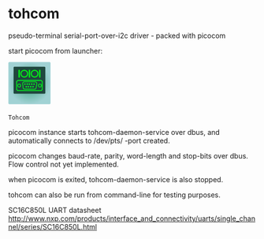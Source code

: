 tohcom
=============

pseudo-terminal serial-port-over-i2c driver - packed with picocom

start picocom from launcher:

![alt text](https://raw.githubusercontent.com/kimmoli/tohcom/master/picocom/config/tohcom.png "Tohcom icon")

`Tohcom`

picocom instance starts tohcom-daemon-service over dbus, and automatically connects to /dev/pts/ -port created.

picocom changes baud-rate, parity, word-length and stop-bits over dbus. Flow control not yet implemented.

when picocom is exited, tohcom-daemon-service is also stopped.

tohcom can also be run from command-line for testing purposes.

SC16C850L UART datasheet http://www.nxp.com/products/interface_and_connectivity/uarts/single_channel/series/SC16C850L.html

